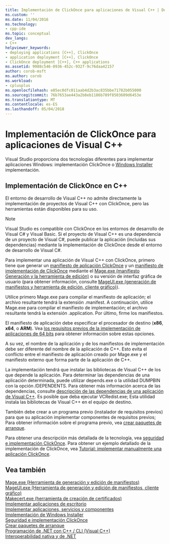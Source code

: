 ```yaml
---
title: Implementación de ClickOnce para aplicaciones de Visual C++ | Documentos de Microsoft
ms.custom: ''
ms.date: 11/04/2016
ms.technology:
- cpp-ide
ms.topic: conceptual
dev_langs:
- C++
helpviewer_keywords:
- deploying applications [C++], ClickOnce
- application deployment [C++], ClickOnce
- ClickOnce deployment [C++], C++ applications
ms.assetid: 9988c546-0936-452c-932f-9c76daa42157
author: corob-msft
ms.author: corob
ms.workload:
- cplusplus
ms.openlocfilehash: e85ec0dfc011aab4d2b3ac835bbe71782b055000
ms.sourcegitcommit: 76b7653ae443a2b8eb1186b789f8503609d6453e
ms.translationtype: MT
ms.contentlocale: es-ES
ms.lasthandoff: 05/04/2018
---
```

# <a name="clickonce-deployment-for-visual-c-applications"></a>Implementación de ClickOnce para aplicaciones de Visual C++
Visual Studio proporciona dos tecnologías diferentes para implementar aplicaciones Windows: implementación ClickOnce o [Windows Installer](http://msdn.microsoft.com/library/cc185688) implementación.  
  
## <a name="clickonce-deployment-in-c"></a>Implementación de ClickOnce en C++  
 El entorno de desarrollo de Visual C++ no admite directamente la implementación de proyectos de Visual C++ con ClickOnce, pero las herramientas están disponibles para su uso.  
  
> [!NOTE]
>  Visual Studio es compatible con ClickOnce en los entornos de desarrollo de Visual C# y Visual Basic. Si el proyecto de Visual C++ es una dependencia de un proyecto de Visual C#, puede publicar la aplicación (incluidas sus dependencias) mediante la implementación de ClickOnce desde el entorno de desarrollo de Visual C#.  
  
 Para implementar una aplicación de Visual C++ con ClickOnce, primero tiene que generar un [manifiesto de aplicación ClickOnce](/visualstudio/deployment/clickonce-application-manifest) y un [manifiesto de implementación de ClickOnce](/visualstudio/deployment/clickonce-deployment-manifest) mediante el [Mage.exe (manifiesto Generación y la herramienta de edición)](/dotnet/framework/tools/mage-exe-manifest-generation-and-editing-tool) o su versión de interfaz gráfica de usuario (para obtener información, consulte [MageUI.exe (generación de manifiestos y herramienta de edición, cliente gráfico)](/dotnet/framework/tools/mageui-exe-manifest-generation-and-editing-tool-graphical-client)).  

  
 Utilice primero Mage.exe para compilar el manifiesto de aplicación; el archivo resultante tendrá la extensión .manifest. A continuación, utilice Mage.exe para compilar el manifiesto de implementación; el archivo resultante tendrá la extensión .application. Por último, firme los manifiestos.  
  
 El manifiesto de aplicación debe especificar el procesador de destino (**x86**, **x64**, o **ARM**). Vea [los requisitos previos de la implementación de aplicaciones de 64 bits](/visualstudio/deployment/deploying-prerequisites-for-64-bit-applications) para obtener información sobre estas opciones.  
  
 A su vez, el nombre de la aplicación y de los manifiestos de implementación debe ser diferente del nombre de la aplicación de C++. Esto evita el conflicto entre el manifiesto de aplicación creado por Mage.exe y el manifiesto externo que forma parte de la aplicación de C++.  
  
 La implementación tendrá que instalar las bibliotecas de Visual C++ de los que depende la aplicación. Para determinar las dependencias de una aplicación determinada, puede utilizar depends.exe o la utilidad DUMPBIN con la opción /DEPENDENTS. Para obtener más información acerca de las dependencias, consulte [descripción de las dependencias de una aplicación de Visual C++](../ide/understanding-the-dependencies-of-a-visual-cpp-application.md). Es posible que deba ejecutar VCRedist.exe; Esta utilidad instala las bibliotecas de Visual C++ en el equipo de destino.  
  
 También debe crear a un programa previo (instalador de requisitos previos) para que su aplicación implementar componentes de requisitos previos; Para obtener información sobre el programa previo, vea [crear paquetes de arranque](/visualstudio/deployment/creating-bootstrapper-packages).  
  
 Para obtener una descripción más detallada de la tecnología, vea [seguridad e implementación ClickOnce](/visualstudio/deployment/clickonce-security-and-deployment). Para obtener un ejemplo detallado de la implementación de ClickOnce, vea [Tutorial: implementar manualmente una aplicación ClickOnce](/visualstudio/deployment/walkthrough-manually-deploying-a-clickonce-application).  
  
## <a name="see-also"></a>Vea también  
 [Mage.exe (Herramienta de generación y edición de manifiestos)](/dotnet/framework/tools/mage-exe-manifest-generation-and-editing-tool)   
 [MageUI.exe (Herramienta de generación y edición de manifiestos, cliente gráfico)](/dotnet/framework/tools/mageui-exe-manifest-generation-and-editing-tool-graphical-client)   
 [Makecert.exe (herramienta de creación de certificados)](https://msdn.microsoft.com/library/windows/desktop/aa386968)   
 [Implementar aplicaciones de escritorio](../ide/deploying-native-desktop-applications-visual-cpp.md)   
 [Implementar aplicaciones, servicios y componentes](/visualstudio/deployment/deploying-applications-services-and-components)   
 [Implementación de Windows Installer](http://msdn.microsoft.com/en-us/121be21b-b916-43e2-8f10-8b080516d2a0)   
 [Seguridad e implementación ClickOnce](/visualstudio/deployment/clickonce-security-and-deployment)   
 [Crear paquetes de arranque](/visualstudio/deployment/creating-bootstrapper-packages)   
 [Programación de .NET con C++ / CLI (Visual C++)](../dotnet/dotnet-programming-with-cpp-cli-visual-cpp.md)   
 [Interoperabilidad nativa y de .NET](../dotnet/native-and-dotnet-interoperability.md)